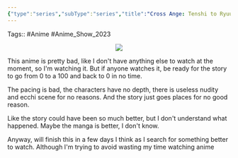 ```yaml
---
{"type":"series","subType":"series","title":"Cross Ange: Tenshi to Ryuu no Rondo","englishTitle":"Cross Ange: Rondo of Angel and Dragon","year":2014,"dataSource":"MALAPI","url":"https://myanimelist.net/anime/25731/Cross_Ange__Tenshi_to_Ryuu_no_Rondo","id":25731,"genres":["Action","Fantasy","Sci-Fi"],"studios":["Sunrise"],"episodes":25,"duration":"23 min per ep","onlineRating":7.39,"actors":null,"image":"https://cdn.myanimelist.net/images/anime/2/67515.jpg","released":true,"streamingServices":null,"airing":false,"airedFrom":"05/10/2014","airedTo":"29/03/2015","watched":true,"lastWatched":"","personalRating":0,"tags":["mediaDB/tv/series"],"dg-publish":true,"status":"🟢 watched","permalink":"/media-db/series/cross-ange-tenshi-to-ryuu-no-rondo-2014/","dgPassFrontmatter":true,"noteIcon":"1","created":"2023-11-14T21:08:36.338+05:30","updated":"2023-12-15T12:27:27.439+05:30"}
---
```


Tags:: #Anime #Anime_Show_2023 

<center><img src="https://cdn.myanimelist.net/images/anime/2/67515.jpg"></center>

This anime is pretty bad, like I don't have anything else to watch at the moment, so I'm watching it.
But if anyone watches it, be ready for the story to go from 0 to a 100 and back to 0 in no time.

The pacing is bad, the characters have no depth, there is useless nudity and ecchi scene for no reasons. And the story just goes places for no good reason.

Like the story could have been so much better, but I don't understand what happened. Maybe the manga is better, I don't know.

Anyway, will finish this in a few days I think as I search for something better to watch. Although I'm trying to avoid wasting my time watching anime